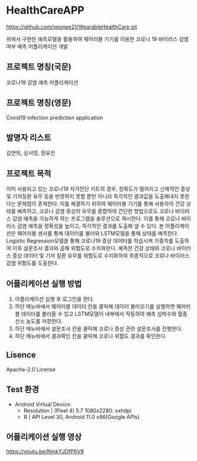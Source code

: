 # HealthCareAPP

https://github.com/yeonee21/WearableHealthCare.git 

위에서 구현한 예측모델을 활용하여 웨어러블 기기를 이용한 코로나 19 바이러스 감염 여부 예측 어플리케이션 개발

## 프로젝트 명칭(국문)
코로나19 감염 예측 어플리케이션

## 프로젝트 명칭(영문)
Covid19 infection prediction application

## 발명자 리스트
김연의, 심서영, 장유진

## 프로젝트 목적
이미 사용되고 있는 코로나19 자가진단 키트의 경우, 정확도가 떨어지고 신체적인 증상 및 기저질환 유무 등을 반영하지 못할 뿐만 아니라 즉각적인 결과값을 도출해내지 못한다는 문제점이 존재한다. 이를 해결하기 위하여 웨어러블 기기를 통해 사용자의 건강 상태를 예측하고, 코로나 감염 증상의 유무를 종합하여 간단한 방법으로도 코로나 바이러스 감염 예측을 가능하게 하는 프로그램을 솔루션으로 제시한다. 이를 통해 코로나 바이러스 감염 예측을 정확성을 높이고, 즉각적인 결과를 도출해 낼 수 있다.
본 어플리케이션은 웨어러블 센서를 통해 데이터를 불러와 LSTM모델을 통해 상태를 예측한다. Logistic Regression모델을 통해 코로나19 증상 데이터를 학습시켜 가중치를 도출하여 이후 설문조사 결과와 곱해 위험도로 수치화한다.
예측한 건강 상태와 코로나 바이러스 증상 데이터 및 기저 질환 유무를 위험도로 수치화하여 최종적으로 코로나 바이러스 감염 위험도를 도출한다.

## 어플리케이션 실행 방법
1. 어플리케이션 실행 후 로그인을 한다.
2. 하단 메뉴바에서 웨어러블 데이터 칸을 클릭해 데이터 불러오기를 실행하면 웨어러블 데이터를 불러올 수 있고 LSTM모델이 내부에서 작동하여 예측 심박수와 혈중 산소 농도를 저장한다.
3. 하단 메뉴바에서 설문조사 칸을 클릭해 코로나 증상 관련 설문조사를 진행한다.
4. 하단 메뉴바에서 결과확인 칸을 클릭해 코로나 위험도 결과를 확인한다.

## Lisence
Apache-2.0 License


## Test 환경
- Android Virtual Device: 
    - Resolution | (Pixel 4) 5.7 1080x2280: xxhdpi
    - R | API Level 30, Android 11.0 x86(Google APIs)

## 어플리케이션 실행 영상
https://youtu.be/NmkYJDfP6V8


